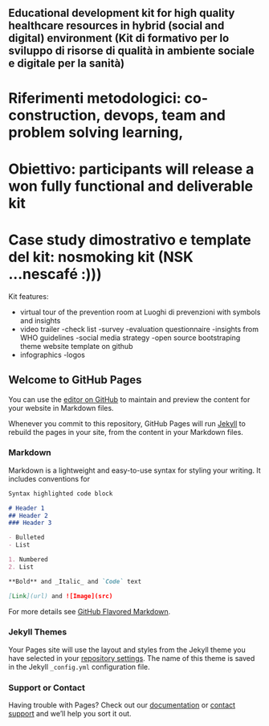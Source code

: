 ## Educational development kit for high quality healthcare resources in hybrid (social and digital) environment (Kit di formativo per lo sviluppo di risorse di qualità in ambiente sociale e digitale per la sanità)

# Riferimenti metodologici: co-construction, devops, team and problem solving learning,

# Obiettivo: participants will release a won fully functional and deliverable kit

# Case study dimostrativo e template del kit: nosmoking kit (NSK ...nescafé :)))

Kit features:
- virtual tour of the prevention room at Luoghi di prevenzioni with symbols and insights
- video trailer
-check list
-survey
-evaluation questionnaire
-insights from WHO guidelines
-social media strategy
-open source bootstraping theme website template on github
- infographics
-logos



## Welcome to GitHub Pages

You can use the [editor on GitHub](https://github.com/treseizero/myanmarkit/edit/master/index.md) to maintain and preview the content for your website in Markdown files.

Whenever you commit to this repository, GitHub Pages will run [Jekyll](https://jekyllrb.com/) to rebuild the pages in your site, from the content in your Markdown files.

### Markdown

Markdown is a lightweight and easy-to-use syntax for styling your writing. It includes conventions for

```markdown
Syntax highlighted code block

# Header 1
## Header 2
### Header 3

- Bulleted
- List

1. Numbered
2. List

**Bold** and _Italic_ and `Code` text

[Link](url) and ![Image](src)
```

For more details see [GitHub Flavored Markdown](https://guides.github.com/features/mastering-markdown/).

### Jekyll Themes

Your Pages site will use the layout and styles from the Jekyll theme you have selected in your [repository settings](https://github.com/treseizero/myanmarkit/settings). The name of this theme is saved in the Jekyll `_config.yml` configuration file.

### Support or Contact

Having trouble with Pages? Check out our [documentation](https://help.github.com/categories/github-pages-basics/) or [contact support](https://github.com/contact) and we’ll help you sort it out.
